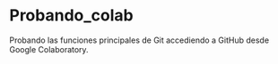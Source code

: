 # Probando_colab
Probando las funciones principales de Git accediendo a GitHub desde Google Colaboratory.
